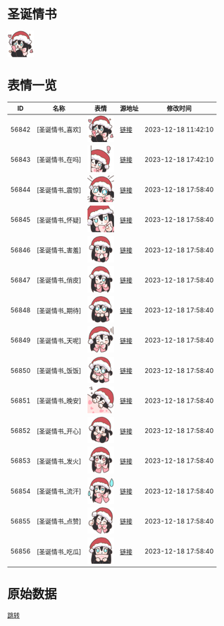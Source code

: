 # 圣诞情书

<img src="./cover.png" height="60" alt="cover" />

# 表情一览

|ID|名称|表情|源地址|修改时间|
|----|----|----|----|----|
|56842|[圣诞情书_喜欢]|<img src="./pic/056842_%5B圣诞情书_喜欢%5D.png" height="60" alt="喜欢"/>|[链接](https://i0.hdslb.com/bfs/garb/409fddd48179a28cdeaf41ec4b55c1177e4246f5.png)|2023-12-18 11:42:10|
|56843|[圣诞情书_在吗]|<img src="./pic/056843_%5B圣诞情书_在吗%5D.png" height="60" alt="在吗"/>|[链接](https://i0.hdslb.com/bfs/garb/ecc8d762e2b80a3ac2cb05a996a209c5a8067586.png)|2023-12-18 17:42:10|
|56844|[圣诞情书_震惊]|<img src="./pic/056844_%5B圣诞情书_震惊%5D.png" height="60" alt="震惊"/>|[链接](https://i0.hdslb.com/bfs/garb/a8cb11e46eac1231015f3661b9d8e6691052b347.png)|2023-12-18 17:58:40|
|56845|[圣诞情书_怀疑]|<img src="./pic/056845_%5B圣诞情书_怀疑%5D.png" height="60" alt="怀疑"/>|[链接](https://i0.hdslb.com/bfs/garb/12e831714590c660017e184703c04e9fdb0acc8f.png)|2023-12-18 17:58:40|
|56846|[圣诞情书_害羞]|<img src="./pic/056846_%5B圣诞情书_害羞%5D.png" height="60" alt="害羞"/>|[链接](https://i0.hdslb.com/bfs/garb/20f8c376f6b7e96fbeb9734ea450491b33eed1c2.png)|2023-12-18 17:58:40|
|56847|[圣诞情书_俏皮]|<img src="./pic/056847_%5B圣诞情书_俏皮%5D.png" height="60" alt="俏皮"/>|[链接](https://i0.hdslb.com/bfs/garb/e8c9250cdbc176b77a43dde483918d4c413a4ebc.png)|2023-12-18 17:58:40|
|56848|[圣诞情书_期待]|<img src="./pic/056848_%5B圣诞情书_期待%5D.png" height="60" alt="期待"/>|[链接](https://i0.hdslb.com/bfs/garb/7f2433589ee3a519f83a549ec45a10117f23fe88.png)|2023-12-18 17:58:40|
|56849|[圣诞情书_天呢]|<img src="./pic/056849_%5B圣诞情书_天呢%5D.png" height="60" alt="天呢"/>|[链接](https://i0.hdslb.com/bfs/garb/393bb8f164caf3f3502e30e81c4da03b9cdca67b.png)|2023-12-18 17:58:40|
|56850|[圣诞情书_饭饭]|<img src="./pic/056850_%5B圣诞情书_饭饭%5D.png" height="60" alt="饭饭"/>|[链接](https://i0.hdslb.com/bfs/garb/f2c14f967ec51e18dac320a82a6232b15894d9da.png)|2023-12-18 17:58:40|
|56851|[圣诞情书_晚安]|<img src="./pic/056851_%5B圣诞情书_晚安%5D.png" height="60" alt="晚安"/>|[链接](https://i0.hdslb.com/bfs/garb/c8410bb0a5373f229ac3bfaadb3b2f9c6ee14a57.png)|2023-12-18 17:58:40|
|56852|[圣诞情书_开心]|<img src="./pic/056852_%5B圣诞情书_开心%5D.png" height="60" alt="开心"/>|[链接](https://i0.hdslb.com/bfs/garb/84d654f817ea62df857fb984415bd4e1bcc83adb.png)|2023-12-18 17:58:40|
|56853|[圣诞情书_发火]|<img src="./pic/056853_%5B圣诞情书_发火%5D.png" height="60" alt="发火"/>|[链接](https://i0.hdslb.com/bfs/garb/50da903ff97d10c52fad3dd05cca7347dcad3db1.png)|2023-12-18 17:58:40|
|56854|[圣诞情书_流汗]|<img src="./pic/056854_%5B圣诞情书_流汗%5D.png" height="60" alt="流汗"/>|[链接](https://i0.hdslb.com/bfs/garb/c427af786b94f0543f271107884d1b26a20d097e.png)|2023-12-18 17:58:40|
|56855|[圣诞情书_点赞]|<img src="./pic/056855_%5B圣诞情书_点赞%5D.png" height="60" alt="点赞"/>|[链接](https://i0.hdslb.com/bfs/garb/648e2d8cdc3dc5c65534c5e19f772e5396c67a29.png)|2023-12-18 17:58:40|
|56856|[圣诞情书_吃瓜]|<img src="./pic/056856_%5B圣诞情书_吃瓜%5D.png" height="60" alt="吃瓜"/>|[链接](https://i0.hdslb.com/bfs/garb/0f72da6650424692d75d19a333a5ceb6dd89ae4d.png)|2023-12-18 17:58:40|

# 原始数据

[跳转](./raw.json)

